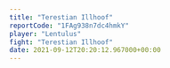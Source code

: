 ```yaml
---
title: "Terestian Illhoof"
reportCode: "1FAg938n7dc4hmkY"
player: "Lentulus"
fight: "Terestian Illhoof"
date: 2021-09-12T20:20:12.967000+00:00
---
```

